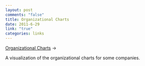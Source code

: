 ```yaml
--- 
layout: post
comments: "false"
title: Organizational Charts
date: 2011-6-29
link: "true"
categories: links
---
```

<a title="Organizational Charts" href="http://www.bonkersworld.net/2011/06/27/organizational-charts/">Organizational Charts</a> &rarr;
<br />

A visualization of the organizational charts for some companies.
